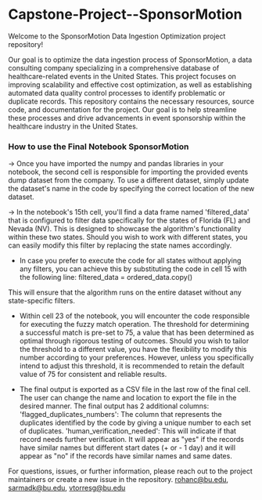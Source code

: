 # Capstone-Project--SponsorMotion
Welcome to the SponsorMotion Data Ingestion Optimization project repository! 

Our goal is to optimize the data ingestion process of SponsorMotion, a data consulting company specializing in a comprehensive database of healthcare-related events in the United States. This project focuses on improving scalability and effective cost optimization, as well as establishing automated data quality control processes to identify problematic or duplicate records. This repository contains the necessary resources, source code, and documentation for the project. Our goal is to help streamline these processes and drive advancements in event sponsorship within the healthcare industry in the United States. 

###  How to use the Final Notebook SponsorMotion

-> Once you have imported the numpy and pandas libraries in your notebook, the second cell is responsible for importing the provided events dump dataset from the company. To use a different dataset, simply update the dataset's name in the code by specifying the correct location of the new dataset.
  
-> In the notebook's 15th cell, you'll find a data frame named 'filtered_data' that is configured to filter data specifically for the states of Florida (FL) and Nevada (NV). This is designed to showcase the algorithm's functionality within these two states. Should you wish to work with different states, you can easily modify this filter by replacing the state names accordingly.

- In case you prefer to execute the code for all states without applying any filters, you can achieve this by substituting the code in cell 15 with the following line:
                               filtered_data = ordered_data.copy()

This will ensure that the algorithm runs on the entire dataset without any state-specific filters.

- Within cell 23 of the notebook, you will encounter the code responsible for executing the fuzzy match operation. The threshold for determining a successful match is pre-set to 75, a value that has been determined as optimal through rigorous testing of outcomes. Should you wish to tailor the threshold to a different value, you have the flexibility to modify this number according to your preferences. However, unless you specifically intend to adjust this threshold, it is recommended to retain the default value of 75 for consistent and reliable results.

- The final output is exported as a CSV file in the last row of the final cell. The user can change the name and location to export the file in the desired manner. The final output has 2 additional columns: 
'flagged_duplicates_numbers': The column that represents the duplicates identified by the code by giving a unique number to each set of duplicates.
'human_verification_needed':  This will indicate if that record needs further verification. It will appear as "yes" if the records have similar names but different start dates (+ or - 1 day) and it will appear as "no" if the records have similar names and same dates.

For questions, issues, or further information, please reach out to the project maintainers or create a new issue in the repository.
rohanc@bu.edu, sarmadk@bu.edu, vtorresg@bu.edu
